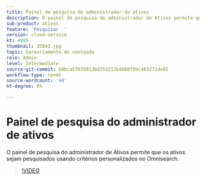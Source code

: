 ```yaml
---
title: Painel de pesquisa do administrador de ativos
description: O painel de pesquisa do administrador de Ativos permite que os ativos sejam pesquisados usando critérios personalizados no Omnisearch.
sub-product: ativos
feature: 'Pesquisar  '
version: cloud-service
kt: 4995
thumbnail: 35842.jpg
topic: Gerenciamento de conteúdo
role: Admin
level: Intermediate
source-git-commit: b0bca57676813bd353213b4808f99c463272de85
workflow-type: tm+mt
source-wordcount: '44'
ht-degree: 6%

---
```



# Painel de pesquisa do administrador de ativos

O painel de pesquisa do administrador de Ativos permite que os ativos sejam pesquisados usando critérios personalizados no Omnisearch.

>[!VIDEO](https://video.tv.adobe.com/v/35842/?quality=12&learn=on&hidetitle=true)
